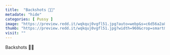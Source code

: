 ```yaml
---
title:  "Backshots 🍆🍆"
metadate: "hide"
categories: [ Pussy ]
image: "https://preview.redd.it/wqkquj0vgfl51.jpg?auto=webp&s=c6d56a2a86273bcf0fb20cd3eb4fd954858d8d2b"
thumb: "https://preview.redd.it/wqkquj0vgfl51.jpg?width=960&crop=smart&auto=webp&s=e807da66629960fc1301d6dee4751553dc678e20"
visit: ""
---
```

Backshots 🍆🍆
